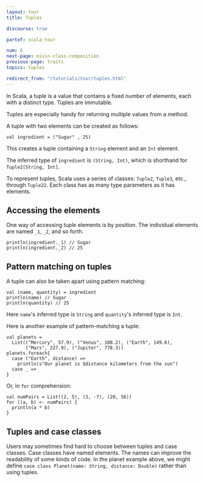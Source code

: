 ```yaml
---
layout: tour
title: Tuples

discourse: true

partof: scala-tour

num: 6
next-page: mixin-class-composition
previous-page: traits
topics: tuples

redirect_from: "/tutorials/tour/tuples.html"
---
```


In Scala, a tuple is a value that contains a fixed number of elements, each
with a distinct type.  Tuples are immutable.

Tuples are especially handy for returning multiple values from a method.

A tuple with two elements can be created as follows:

```tut
val ingredient = ("Sugar" , 25)
```

This creates a tuple containing a `String` element and an `Int` element.

The inferred type of `ingredient` is `(String, Int)`, which is shorthand
for `Tuple2[String, Int]`.

To represent tuples, Scala uses a series of classes: `Tuple2`, `Tuple3`, etc., through `Tuple22`.
Each class has as many type parameters as it has elements.

## Accessing the elements

One way of accessing tuple elements is by position.  The individual
elements are named `_1`, `_2`, and so forth.

```tut
println(ingredient._1) // Sugar
println(ingredient._2) // 25
```

## Pattern matching on tuples

A tuple can also be taken apart using pattern matching:

```tut
val (name, quantity) = ingredient
println(name) // Sugar
println(quantity) // 25
```

Here `name`'s inferred type is `String` and `quantity`'s inferred type
is `Int`.

Here is another example of pattern-matching a tuple:

```tut
val planets =
  List(("Mercury", 57.9), ("Venus", 108.2), ("Earth", 149.6),
       ("Mars", 227.9), ("Jupiter", 778.3))
planets.foreach{
  case ("Earth", distance) =>
    println(s"Our planet is $distance kilometers from the sun")
  case _ =>
}
```

Or, in `for` comprehension:

```tut
val numPairs = List((2, 5), (3, -7), (20, 56))
for ((a, b) <- numPairs) {
  println(a * b)
}
```

## Tuples and case classes

Users may sometimes find hard to choose between tuples and case classes. Case classes have named elements. The names can improve the readability of some kinds of code. In the planet example above, we might define `case class Planet(name: String, distance: Double)` rather than using tuples.


